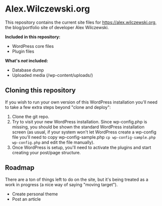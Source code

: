 # Alex.Wilczewski.org

This repository contains the current site files for https://alex.wilczewski.org, the blog/portfolio site of developer Alex Wilczewski.

**Included in this repository:**

* WordPress core files
* Plugin files

**What's *not* included:**

* Database dump
* Uploaded media (/wp-content/uploads/)

## Cloning this repository

If you wish to run your own version of this WordPress installation you'll need to take a few extra steps beyond "clone and deploy":

1. Clone the git repo.
2. Try to visit your new WordPress installation. Since wp-config.php is missing, you should be shown the standard WordPress installation screen (as usual, if your system won't let WordPress create a wp-config file you'll need to copy wp-config-sample.php `cp wp-config-sample.php wp-config.php` and edit the file manually).
3. Once WordPress is setup, you'll need to activate the plugins and start creating your post/page structure.

## Roadmap

There are a ton of things left to do on the site, but it's being treated as a work in progress (a nice way of saying "moving target").

* Create personal theme
* Post an article


